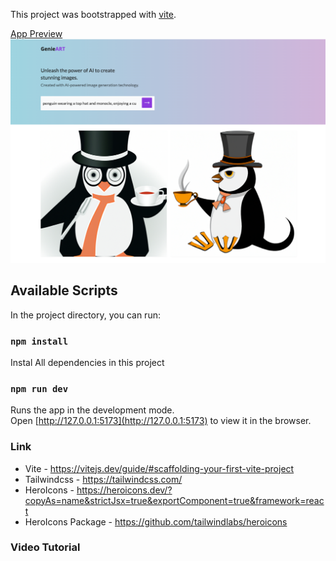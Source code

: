 This project was bootstrapped with [vite](https://vitejs.dev/guide/#scaffolding-your-first-vite-project).

<ins>App Preview</ins>
![Project Preview](src/Screenshot.png)

## Available Scripts

In the project directory, you can run:

### `npm install`

Instal All dependencies in this project

### `npm run dev`

Runs the app in the development mode.<br />
Open [http://127.0.0.1:5173](http://127.0.0.1:5173) to view it in the browser.

### Link

- Vite - https://vitejs.dev/guide/#scaffolding-your-first-vite-project
- Tailwindcss - https://tailwindcss.com/
- HeroIcons - https://heroicons.dev/?copyAs=name&strictJsx=true&exportComponent=true&framework=react
- HeroIcons Package - https://github.com/tailwindlabs/heroicons

### Video Tutorial

